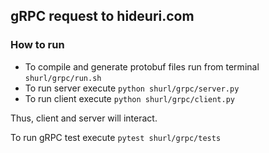 ## gRPC request to hideuri.com

### How to run

- To compile and generate protobuf files run from terminal `shurl/grpc/run.sh`
- To run server execute `python shurl/grpc/server.py`
- To run client execute `python shurl/grpc/client.py`

Thus, client and server will interact.

To run gRPC test execute `pytest shurl/grpc/tests`
